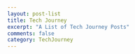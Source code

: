 ```yaml
---
layout: post-list
title: Tech Journey
excerpt: "A List of Tech Journey Posts"
comments: false
category: TechJourney
---
```

